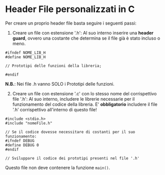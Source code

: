 # Header File personalizzati in C

Per creare un proprio header file basta seguire i seguenti passi:

1. Creare un file con estensione '.h':
Al suo interno inserire una **header guard**, ovvero una costante che determina se il file già è stato incluso o meno.

```
#ifndef NOME_LIB_H
#define NOME_LIB_H

// Prototipi delle funzioni della libreria;

#endif
```

**N.B.**: Nei file .h vanno SOLO i Prototipi delle funzioni.

2. Creare un file con estensione '.c' con lo stesso nome del corrispettivo file '.h':
Al suo interno, includere le librerie necessarie per il funzionamento del codice della libreria.
E' **obbligatorio** includere il file '.h' corrispettivo all'interno di questo file!

```
#include <stdio.h>
#include "nomeFile.h"

// Se il codice dovesse necessitare di costanti per il suo funzionamento:
#ifndef DEBUG
#define DEBUG 0
#endif

// Sviluppare il codice dei prototipi presenti nel file '.h'
```

Questo file non deve contenere la funzione ```main()```.
